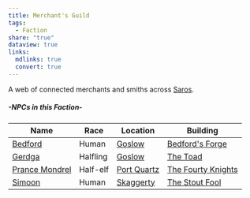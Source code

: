 ```yaml
---
title: Merchant's Guild
tags:
  - Faction
share: "true"
dataview: true
links:
  mdlinks: true
  convert: true
---
```


A web of connected merchants and smiths across [Saros](../History_&%20Lore/A_Brief_Saros_History.md).

##### -NPCs in this Faction-
| Name                                                                                   | Race     | Location                                                        | Building                                                                                            |
| -------------------------------------------------------------------------------------- | -------- | --------------------------------------------------------------- | --------------------------------------------------------------------------------------------------- |
| [Bedford](../Locations_&%20NPCs/Cities%20&%20Towns/Goslow/NPCs/Bedford.md)                    | Human    | [Goslow](../Locations_&%20NPCs/Cities%20&%20Towns/Goslow.md)           | [Bedford's Forge](../Locations_&%20NPCs/Cities%20&%20Towns/Goslow/Locations/Bedford's_Forge.md)            |
| [Gerdga](../Locations_&%20NPCs/Cities%20&%20Towns/Goslow/NPCs/Gerdga.md)                      | Halfling | [Goslow](../Locations_&%20NPCs/Cities%20&%20Towns/Goslow.md)           | [The Toad](../Locations_&%20NPCs/Cities%20&%20Towns/Goslow/Locations/The_Toad.md)                          |
| [Prance Mondrel](../Locations_&%20NPCs/Cities%20&%20Towns/Port%20Quartz/NPCs/Prance_Mondrel.md) | Half-elf | [Port Quartz](../Locations_&%20NPCs/Cities%20&%20Towns/Port_Quartz.md) | [The Fourty Knights](../Locations_&%20NPCs/Cities%20&%20Towns/Port%20Quartz/Locations/The_Fourty_Knights.md) |
| [Simoon](../Locations_&%20NPCs/Cities%20&%20Towns/Skaggerty/NPCs/Simoon.md)                   | Human    | [Skaggerty](../Locations_&%20NPCs/Cities%20&%20Towns/Skaggerty.md)     | [The Stout Fool](../Locations_&%20NPCs/Cities%20&%20Towns/Skaggerty/Locations/The_Stout_Fool.md)           |
